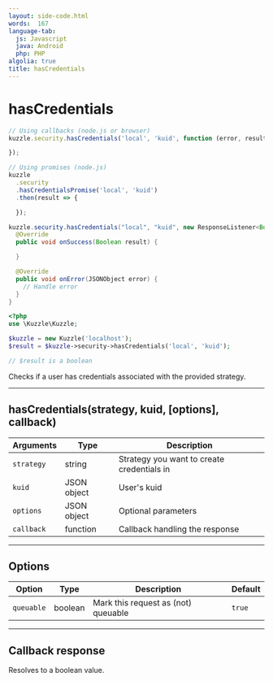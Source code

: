 ```yaml
---
layout: side-code.html
words:  167
language-tab:
  js: Javascript
  java: Android
  php: PHP
algolia: true
title: hasCredentials
---
```


# hasCredentials

```js
// Using callbacks (node.js or browser)
kuzzle.security.hasCredentials('local', 'kuid', function (error, result) {

});

// Using promises (node.js)
kuzzle
  .security
  .hasCredentialsPromise('local', 'kuid')
  .then(result => {

  });
```

```java
kuzzle.security.hasCredentials("local", "kuid", new ResponseListener<Boolean>() {
  @Override
  public void onSuccess(Boolean result) {

  }

  @Override
  public void onError(JSONObject error) {
    // Handle error
  }
}
```

```php
<?php
use \Kuzzle\Kuzzle;

$kuzzle = new Kuzzle('localhost');
$result = $kuzzle->security->hasCredentials('local', 'kuid');

// $result is a boolean
```

Checks if a user has credentials associated with the provided strategy.

---

## hasCredentials(strategy, kuid, [options], callback)

| Arguments | Type | Description
|-----------|------|------------
| `strategy` | string | Strategy you want to create credentials in
| `kuid` | JSON object | User's kuid
| `options` | JSON object | Optional parameters
| `callback`| function | Callback handling the response

---

## Options

| Option | Type | Description | Default
|--------|------|-------------|---------
| `queuable` | boolean | Mark this request as (not) queuable | `true`

---

## Callback response

Resolves to a boolean value.

